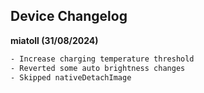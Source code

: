## **Device Changelog** ##

**miatoll (31/08/2024)**

```bash
- Increase charging temperature threshold
- Reverted some auto brightness changes
- Skipped nativeDetachImage
```
